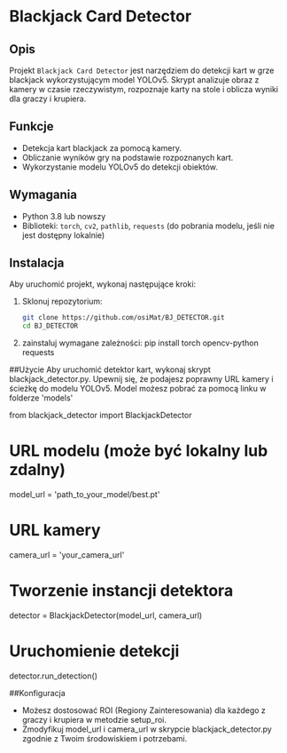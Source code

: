 # Blackjack Card Detector

## Opis
Projekt `Blackjack Card Detector` jest narzędziem do detekcji kart w grze blackjack wykorzystującym model YOLOv5. Skrypt analizuje obraz z kamery w czasie rzeczywistym, rozpoznaje karty na stole i oblicza wyniki dla graczy i krupiera.

## Funkcje
- Detekcja kart blackjack za pomocą kamery.
- Obliczanie wyników gry na podstawie rozpoznanych kart.
- Wykorzystanie modelu YOLOv5 do detekcji obiektów.

## Wymagania
- Python 3.8 lub nowszy
- Biblioteki: `torch`, `cv2`, `pathlib`, `requests` (do pobrania modelu, jeśli nie jest dostępny lokalnie)

## Instalacja
Aby uruchomić projekt, wykonaj następujące kroki:

1. Sklonuj repozytorium:
   ```bash
   git clone https://github.com/osiMat/BJ_DETECTOR.git
   cd BJ_DETECTOR

2. zainstaluj wymagane zależności:
   pip install torch opencv-python requests

##Użycie
Aby uruchomić detektor kart, wykonaj skrypt blackjack_detector.py. Upewnij się, że podajesz poprawny URL kamery i ścieżkę do modelu YOLOv5. Model możesz pobrać za pomocą linku w folderze 'models'

from blackjack_detector import BlackjackDetector

# URL modelu (może być lokalny lub zdalny)
model_url = 'path_to_your_model/best.pt'

# URL kamery
camera_url = 'your_camera_url'

# Tworzenie instancji detektora
detector = BlackjackDetector(model_url, camera_url)

# Uruchomienie detekcji
detector.run_detection()

##Konfiguracja
- Możesz dostosować ROI (Regiony Zainteresowania) dla każdego z graczy i krupiera w metodzie setup_roi.
- Zmodyfikuj model_url i camera_url w skrypcie blackjack_detector.py zgodnie z Twoim środowiskiem i potrzebami.

